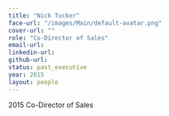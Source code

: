```yaml
---
title: "Nick Tucker"
face-url: "/images/Main/default-avatar.png"
cover-url: ""
role: "Co-Director of Sales"
email-url:
linkedin-url:
github-url:
status: past_executive
year: 2015
layout: people
---
```

2015 Co-Director of Sales
